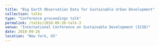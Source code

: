 ```yaml
---
title: "Big Earth Observation Data for Sustainable Urban Development"
collection: talks
type: "Conference proceedings talk"
permalink: /talks/2018-09-26-talk-3
venue: "International Conference on Sustainable Development (ICSD)"
date: 2018-09-26
location: "New York, US"
---
```

